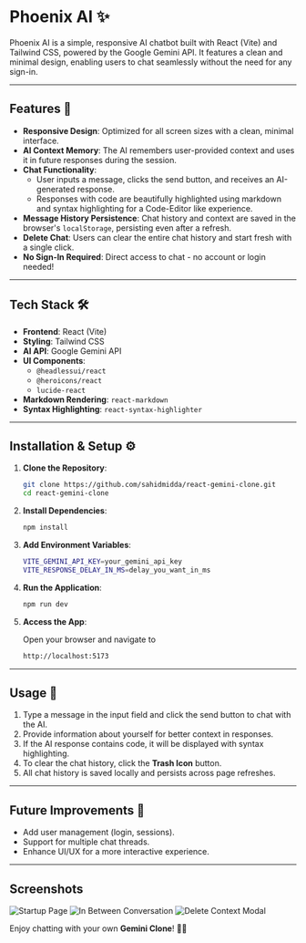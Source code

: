 # Phoenix AI ✨

Phoenix AI is a simple, responsive AI chatbot built with React (Vite) and Tailwind CSS, powered by the Google Gemini API. It features a clean and minimal design, enabling users to chat seamlessly without the need for any sign-in.

---

## Features 🚀

- **Responsive Design**: Optimized for all screen sizes with a clean, minimal interface.
- **AI Context Memory**: The AI remembers user-provided context and uses it in future responses during the session.
- **Chat Functionality**: 
  - User inputs a message, clicks the send button, and receives an AI-generated response.
  - Responses with code are beautifully highlighted using markdown and syntax highlighting for a Code-Editor like experience.
- **Message History Persistence**: Chat history and context are saved in the browser's `localStorage`, persisting even after a refresh.
- **Delete Chat**: Users can clear the entire chat history and start fresh with a single click.
- **No Sign-In Required**: Direct access to chat - no account or login needed!

---

## Tech Stack 🛠️

- **Frontend**: React (Vite)
- **Styling**: Tailwind CSS
- **AI API**: Google Gemini API
- **UI Components**: 
  - `@headlessui/react`
  - `@heroicons/react`
  - `lucide-react`
- **Markdown Rendering**: `react-markdown`
- **Syntax Highlighting**: `react-syntax-highlighter`

---

## Installation & Setup ⚙️

1. **Clone the Repository**:

   ```bash
   git clone https://github.com/sahidmidda/react-gemini-clone.git
   cd react-gemini-clone
   
2. **Install Dependencies**:

   ```bash
   npm install
   
3. **Add Environment Variables**:

   ```bash
   VITE_GEMINI_API_KEY=your_gemini_api_key
   VITE_RESPONSE_DELAY_IN_MS=delay_you_want_in_ms
   
4. **Run the Application**:

   ```bash
   npm run dev
   
5. **Access the App**:

    Open your browser and navigate to
  
   ```bash
   http://localhost:5173
   
---
   
## Usage 📖

1. Type a message in the input field and click the send button to chat with the AI.
2. Provide information about yourself for better context in responses.
3. If the AI response contains code, it will be displayed with syntax highlighting.
4. To clear the chat history, click the **Trash Icon** button.
5. All chat history is saved locally and persists across page refreshes.


---

## Future Improvements 🔮
- Add user management (login, sessions).
- Support for multiple chat threads.
- Enhance UI/UX for a more interactive experience.

---

## Screenshots

![Startup Page](https://github.com/sahidmidda/react-gemini-clone/blob/main/phoenix-app-startup.png)
![In Between Conversation](https://github.com/sahidmidda/react-gemini-clone/blob/main/phoenix-app-in-between-convo.png)
![Delete Context Modal](https://github.com/sahidmidda/react-gemini-clone/blob/main/phoenix-app-delete-context-modal.png)

Enjoy chatting with your own **Gemini Clone**! 💬✨
